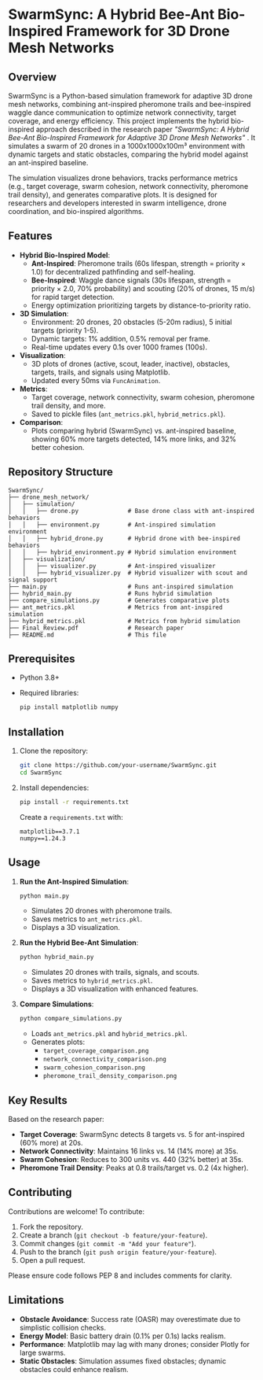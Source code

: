 # SwarmSync: A Hybrid Bee-Ant Bio-Inspired Framework for 3D Drone Mesh Networks

## Overview

SwarmSync is a Python-based simulation framework for adaptive 3D drone mesh networks, combining ant-inspired pheromone trails and bee-inspired waggle dance communication to optimize network connectivity, target coverage, and energy efficiency. This project implements the hybrid bio-inspired approach described in the research paper *"SwarmSync: A Hybrid Bee-Ant Bio-Inspired Framework for Adaptive 3D Drone Mesh Networks"* . It simulates a swarm of 20 drones in a 1000x1000x100m³ environment with dynamic targets and static obstacles, comparing the hybrid model against an ant-inspired baseline.

The simulation visualizes drone behaviors, tracks performance metrics (e.g., target coverage, swarm cohesion, network connectivity, pheromone trail density), and generates comparative plots. It is designed for researchers and developers interested in swarm intelligence, drone coordination, and bio-inspired algorithms.

## Features

- **Hybrid Bio-Inspired Model**:
  - **Ant-Inspired**: Pheromone trails (60s lifespan, strength = priority × 1.0) for decentralized pathfinding and self-healing.
  - **Bee-Inspired**: Waggle dance signals (30s lifespan, strength = priority × 2.0, 70% probability) and scouting (20% of drones, 15 m/s) for rapid target detection.
  - Energy optimization prioritizing targets by distance-to-priority ratio.
- **3D Simulation**:
  - Environment: 20 drones, 20 obstacles (5-20m radius), 5 initial targets (priority 1-5).
  - Dynamic targets: 1% addition, 0.5% removal per frame.
  - Real-time updates every 0.1s over 1000 frames (100s).
- **Visualization**:
  - 3D plots of drones (active, scout, leader, inactive), obstacles, targets, trails, and signals using Matplotlib.
  - Updated every 50ms via `FuncAnimation`.
- **Metrics**:
  - Target coverage, network connectivity, swarm cohesion, pheromone trail density, and more.
  - Saved to pickle files (`ant_metrics.pkl`, `hybrid_metrics.pkl`).
- **Comparison**:
  - Plots comparing hybrid (SwarmSync) vs. ant-inspired baseline, showing 60% more targets detected, 14% more links, and 32% better cohesion.

## Repository Structure

```
SwarmSync/
├── drone_mesh_network/
│   ├── simulation/
│   │   ├── drone.py              # Base drone class with ant-inspired behaviors
│   │   ├── environment.py        # Ant-inspired simulation environment
│   │   ├── hybrid_drone.py       # Hybrid drone with bee-inspired behaviors
│   │   ├── hybrid_environment.py # Hybrid simulation environment
│   ├── visualization/
│   │   ├── visualizer.py         # Ant-inspired visualizer
│   │   ├── hybrid_visualizer.py  # Hybrid visualizer with scout and signal support
├── main.py                       # Runs ant-inspired simulation
├── hybrid_main.py                # Runs hybrid simulation
├── compare_simulations.py        # Generates comparative plots
├── ant_metrics.pkl               # Metrics from ant-inspired simulation
├── hybrid_metrics.pkl            # Metrics from hybrid simulation
├── Final_Review.pdf              # Research paper
├── README.md                     # This file
```

## Prerequisites

- Python 3.8+
- Required libraries:

  ```bash
  pip install matplotlib numpy
  ```

## Installation

1. Clone the repository:

   ```bash
   git clone https://github.com/your-username/SwarmSync.git
   cd SwarmSync
   ```

2. Install dependencies:

   ```bash
   pip install -r requirements.txt
   ```

   Create a `requirements.txt` with:

   ```
   matplotlib==3.7.1
   numpy==1.24.3
   ```

## Usage

1. **Run the Ant-Inspired Simulation**:

   ```bash
   python main.py
   ```

   - Simulates 20 drones with pheromone trails.
   - Saves metrics to `ant_metrics.pkl`.
   - Displays a 3D visualization.

2. **Run the Hybrid Bee-Ant Simulation**:

   ```bash
   python hybrid_main.py
   ```

   - Simulates 20 drones with trails, signals, and scouts.
   - Saves metrics to `hybrid_metrics.pkl`.
   - Displays a 3D visualization with enhanced features.

3. **Compare Simulations**:

   ```bash
   python compare_simulations.py
   ```

   - Loads `ant_metrics.pkl` and `hybrid_metrics.pkl`.
   - Generates plots:
     - `target_coverage_comparison.png`
     - `network_connectivity_comparison.png`
     - `swarm_cohesion_comparison.png`
     - `pheromone_trail_density_comparison.png`

## Key Results

Based on the research paper:

- **Target Coverage**: SwarmSync detects 8 targets vs. 5 for ant-inspired (60% more) at 20s.
- **Network Connectivity**: Maintains 16 links vs. 14 (14% more) at 35s.
- **Swarm Cohesion**: Reduces to 300 units vs. 440 (32% better) at 35s.
- **Pheromone Trail Density**: Peaks at 0.8 trails/target vs. 0.2 (4x higher).

## Contributing

Contributions are welcome! To contribute:

1. Fork the repository.
2. Create a branch (`git checkout -b feature/your-feature`).
3. Commit changes (`git commit -m "Add your feature"`).
4. Push to the branch (`git push origin feature/your-feature`).
5. Open a pull request.

Please ensure code follows PEP 8 and includes comments for clarity.

## Limitations

- **Obstacle Avoidance**: Success rate (OASR) may overestimate due to simplistic collision checks.
- **Energy Model**: Basic battery drain (0.1% per 0.1s) lacks realism.
- **Performance**: Matplotlib may lag with many drones; consider Plotly for large swarms.
- **Static Obstacles**: Simulation assumes fixed obstacles; dynamic obstacles could enhance realism.

